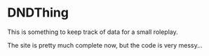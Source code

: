 # DNDThing
This is something to keep track of data for a small roleplay.

The site is pretty much complete now, but the code is very messy...
